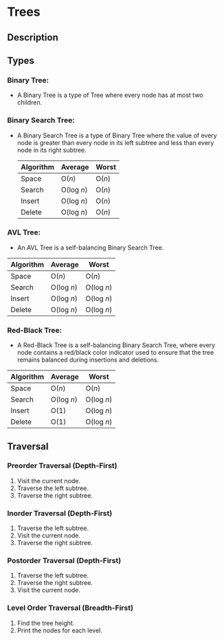 # Trees

## Description

## Types
### **Binary Tree:** 
- A Binary Tree is a type of Tree where every node has at most two children.

### **Binary Search Tree:**
- A Binary Search Tree is a type of Binary Tree where the value of every node is greater than every node in its left subtree and less than every node in its right subtree.

     | Algorithm | Average | Worst |
     |-----------|---------|-------|
     | Space      | O(*n*)     | O(*n*) |
     | Search     | O(log *n*) | O(*n*) |
     | Insert     | O(log *n*) | O(*n*) |
     | Delete     | O(log *n*) | O(*n*) |

### **AVL Tree:** 
- An AVL Tree is a self-balancing Binary Search Tree.

| Algorithm | Average | Worst |
|-----------|---------|-------|
| Space      | O(*n*)     | O(*n*) |
| Search     | O(log *n*) | O(log *n*) |
| Insert     | O(log *n*) | O(log *n*) |
| Delete     | O(log *n*) | O(log *n*) |

### **Red-Black Tree:**
- A Red-Black Tree is a self-balancing Binary Search Tree, where every node contains a red/black color indicator used to ensure that the tree remains balanced during insertions and deletions.

| Algorithm | Average | Worst |
|-----------|---------|-------|
| Space      | O(*n*)     | O(*n*) |
| Search     | O(log *n*) | O(log *n*) |
| Insert     | O(1) | O(log *n*) |
| Delete     | O(1) | O(log *n*) |

## Traversal

### **Preorder Traversal (Depth-First)**
  1. Visit the current node.
  2. Traverse the left subtree.
  3. Traverse the right subtree.

### **Inorder Traversal (Depth-First)**
  1. Traverse the left subtree.
  2. Visit the current node.
  3. Traverse the right subtree.

### **Postorder Traversal (Depth-First)**
  1. Traverse the left subtree.
  2. Traverse the right subtree.
  3. Visit the current node.

### **Level Order Traversal (Breadth-First)**
  1. Find the tree height.
  2. Print the nodes for each level.
